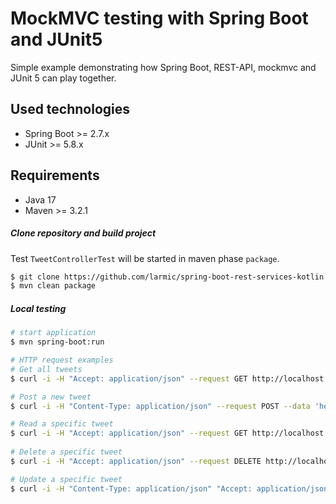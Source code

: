 # MockMVC testing with Spring Boot and JUnit5

Simple example demonstrating how Spring Boot, REST-API, mockmvc and JUnit 5 can play together.

## Used technologies

* Spring Boot >= 2.7.x
* JUnit >= 5.8.x

## Requirements

* Java 17
* Maven >= 3.2.1 

##### Clone repository and build project

Test ```TweetControllerTest``` will be started in maven phase ```package```.

```sh
$ git clone https://github.com/larmic/spring-boot-rest-services-kotlin
$ mvn clean package
```

##### Local testing

```sh
# start application
$ mvn spring-boot:run

# HTTP request examples
# Get all tweets
$ curl -i -H "Accept: application/json" --request GET http://localhost:8080/

# Post a new tweet
$ curl -i -H "Content-Type: application/json" --request POST --data 'hello, this is a tweet!' http://localhost:8080/

# Read a specific tweet     
$ curl -i -H "Accept: application/json" --request GET http://localhost:8080/{tweet-id}      
 
# Delete a specific tweet
$ curl -i -H "Accept: application/json" --request DELETE http://localhost:8080/{tweet-id}

# Update a specific tweet    
$ curl -i -H "Content-Type: application/json" "Accept: application/json" --request PUT --data 'hello, this is a changed tweet!' http://localhost:8080/{tweet-id}        
```
